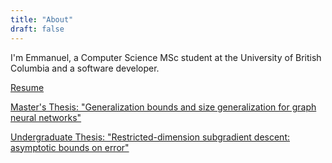 ```yaml
---
title: "About"
draft: false
---
```


I'm Emmanuel, a Computer Science MSc student at the University of British Columbia and a software developer.

[Resume](/resume.pdf)

[Master's Thesis: "Generalization bounds and size generalization for graph neural networks"](/msc_thesis.pdf)

[Undergraduate Thesis: "Restricted-dimension subgradient descent: asymptotic bounds on error"](/thesis.pdf)
